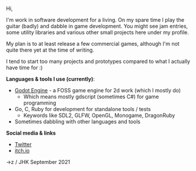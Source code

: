 Hi, 

I'm work in software development for a living. On my spare time I play the guitar (badly) and dabble in game development. You might see jam entries, some utility libraries and various other small projects here under my profile.

My plan is to at least release a few commercial games, although I'm not quite there yet at the time of writing.

I tend to start too many projects and prototypes compared to what I actually have time for :)

**Languages & tools I use (currently)**:
* [Godot Engine](https://godotengine.org/) - a FOSS game engine for 2d work (which I mostly do)
  * Which means mostly gdscript (sometimes C#) for game programming
* Go, C, Ruby for development for standalone tools / tests
  * Keywords like SDL2, GLFW, OpenGL, Monogame, DragonRuby
* Sometimes dabbling with other languages and tools

**Social media & links**
* [Twitter](https://twitter.com/home)
* [itch.io](https://zebrainflames.itch.io/)


->z / JHK
September 2021
